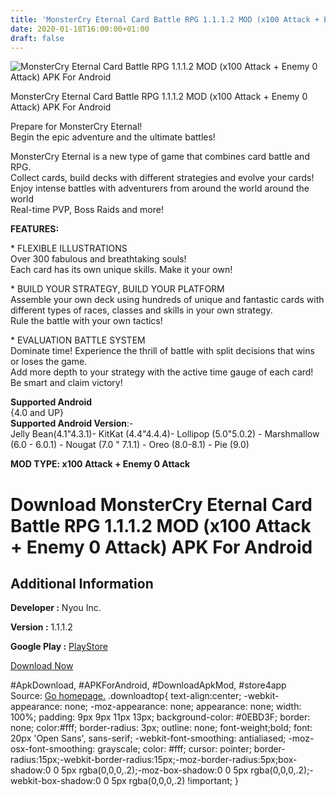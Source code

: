 ```yaml
---
title: 'MonsterCry Eternal Card Battle RPG 1.1.1.2 MOD (x100 Attack + Enemy 0 Attack) APK For Android'
date: 2020-01-18T16:00:00+01:00
draft: false
---
```


![MonsterCry Eternal Card Battle RPG 1.1.1.2 MOD (x100 Attack + Enemy 0 Attack) APK For Android](https://i2.wp.com/apkhome.net/wp-content/uploads/2020/01/MonsterCry-Eternal-Card-Battle-RPG-1.1.1.2-MOD-x100-Attack-Enemy-0-Attack.png "MonsterCry Eternal Card Battle RPG 1.1.1.2 MOD (x100 Attack + Enemy 0 Attack) APK For Android")

  

MonsterCry Eternal Card Battle RPG 1.1.1.2 MOD (x100 Attack + Enemy 0 Attack) APK For Android

Prepare for MonsterCry Eternal!  
Begin the epic adventure and the ultimate battles!

MonsterCry Eternal is a new type of game that combines card battle and RPG.  
Collect cards, build decks with different strategies and evolve your cards!  
Enjoy intense battles with adventurers from around the world around the world  
Real-time PVP, Boss Raids and more!

**FEATURES:**

\* FLEXIBLE ILLUSTRATIONS  
Over 300 fabulous and breathtaking souls!  
Each card has its own unique skills. Make it your own!

\* BUILD YOUR STRATEGY, BUILD YOUR PLATFORM  
Assemble your own deck using hundreds of unique and fantastic cards with different types of races, classes and skills in your own strategy.  
Rule the battle with your own tactics!

\* EVALUATION BATTLE SYSTEM  
Dominate time! Experience the thrill of battle with split decisions that wins or loses the game.  
Add more depth to your strategy with the active time gauge of each card!  
Be smart and claim victory!

**Supported Android**  
{4.0 and UP}  
**Supported Android Version**:-  
Jelly Bean(4.1"4.3.1)- KitKat (4.4"4.4.4)- Lollipop (5.0"5.0.2) - Marshmallow (6.0 - 6.0.1) - Nougat (7.0 " 7.1.1) - Oreo (8.0-8.1) - Pie (9.0)

**MOD TYPE: x100 Attack + Enemy 0 Attack**

Download MonsterCry Eternal Card Battle RPG 1.1.1.2 MOD (x100 Attack + Enemy 0 Attack) APK For Android
======================================================================================================

Additional Information
----------------------

**Developer :** Nyou Inc.

**Version :** 1.1.1.2

**Google Play :** [PlayStore](https://play.google.com/store/apps/details?id=com.nyouinc.monstercryeternal)

  

[Download Now](https://store4app.co/post/monstercry-eternal-card-battle-rpg-1-1-1-2-mod-x100-attack-enemy-0-attack-apk-for-android_1579359285)

  
#ApkDownload, #APKForAndroid, #DownloadApkMod, #store4app  
Source: [Go homepage.](https://store4app.co/post/monstercry-eternal-card-battle-rpg-1-1-1-2-mod-x100-attack-enemy-0-attack-apk-for-android_1579359285) .downloadtop{ text-align:center; -webkit-appearance: none; -moz-appearance: none; appearance: none; width: 100%; padding: 9px 9px 11px 13px; background-color: #0EBD3F; border: none; color:#fff; border-radius: 3px; outline: none; font-weight;bold; font: 20px 'Open Sans', sans-serif; -webkit-font-smoothing: antialiased; -moz-osx-font-smoothing: grayscale; color: #fff; cursor: pointer; border-radius:15px;-webkit-border-radius:15px;-moz-border-radius:5px;box-shadow:0 0 5px rgba(0,0,0,.2);-moz-box-shadow:0 0 5px rgba(0,0,0,.2);-webkit-box-shadow:0 0 5px rgba(0,0,0,.2) !important; }